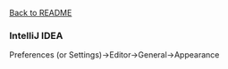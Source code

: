 [Back to README](README.md)
### IntelliJ IDEA
Preferences (or Settings)->Editor->General->Appearance
